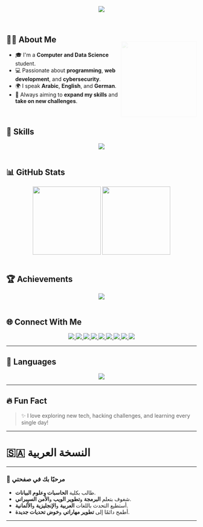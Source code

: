 <h1 align="center" style="animation: fadeIn 2s ease-in-out;">👋 Welcome to Abdelrhman Islam's Profile 👨‍💻</h1>

<p align="center">
  <img src="https://readme-typing-svg.demolab.com/?lines=Computer+and+Data+Science+Student;Web+Developer;Cyber+Security+Enthusiast;Always+Learning+New+Things!&center=true&width=500&height=45" style="animation: bounce 2s ease infinite;">
</p>

<br clear="both">

<img align="right" height="200" src="https://cdn.dribbble.com/users/1162077/screenshots/3848914/programmer.gif" style="animation: slideUp 1s ease-out;">

## 👨‍💻 About Me
- 🎓 I'm a **Computer and Data Science** student.
- 💻 Passionate about **programming**, **web development**, and **cybersecurity**.
- 🌍 I speak **Arabic**, **English**, and **German**.
- 🚀 Always aiming to **expand my skills** and **take on new challenges**.

<br clear="both">

## 🚀 Skills
<div align="center">
  <img src="https://skillicons.dev/icons?i=html,css,js,python,java,cpp,cs,php,linux,git,github,photoshop,vscode,visualstudio,r,regex,canva" />
</div>

<br clear="both">

## 📊 GitHub Stats
<div align="center">
  <img src="https://github-readme-stats.vercel.app/api?username=AbdelrhmanIslam&show_icons=true&theme=tokyonight&locale=en" height="180" />
  <img src="https://github-readme-streak-stats.herokuapp.com/?user=AbdelrhmanIslam&theme=tokyonight" height="180" />
</div>

<br clear="both">

## 🏆 Achievements
<div align="center">
  <img src="https://github-profile-trophy.vercel.app/?username=AbdelrhmanIslam&theme=algolia&row=2&column=3" />
</div>

<br clear="both">

## 🌐 Connect With Me
<p align="center">
  <a href="https://linktr.ee/abdelrhman___islam" target="_blank">
    <img src="https://img.shields.io/badge/Linktree-39E09B?style=flat-square&logo=linktree&logoColor=white" />
  </a>
  <a href="https://facebook.com/people/عبدالرحمن-اسلام/100081320320023" target="_blank">
    <img src="https://img.shields.io/badge/Facebook-1877F2?style=flat-square&logo=facebook&logoColor=white" />
  </a>
  <a href="https://tiktok.com/@abdelrhman___islam" target="_blank">
    <img src="https://img.shields.io/badge/TikTok-000000?style=flat-square&logo=tiktok&logoColor=white" />
  </a>
  <a href="https://instagram.com/abdelrhman___islam" target="_blank">
    <img src="https://img.shields.io/badge/Instagram-E4405F?style=flat-square&logo=instagram&logoColor=white" />
  </a>
  <a href="https://x.com/abrhman___islam?t=78d-nAXsRzbKoeogpGJCig&s=08" target="_blank">
    <img src="https://img.shields.io/badge/X-000000?style=flat-square&logo=twitter&logoColor=white" />
  </a>
  <a href="https://threads.net/@abdelrhman___islam" target="_blank">
    <img src="https://img.shields.io/badge/Threads-000000?style=flat-square&logo=threads&logoColor=white" />
  </a>
  <a href="https://nabee3.blogspot.com" target="_blank">
    <img src="https://img.shields.io/badge/Blogger-FF5722?style=flat-square&logo=blogger&logoColor=white" />
  </a>
  <a href="https://github.com/AbdelrhmanIslam" target="_blank">
    <img src="https://img.shields.io/badge/GitHub-181717?style=flat-square&logo=github&logoColor=white" />
  </a>
  <a href="https://linkedin.com/in/abdelrhman-islam-565747317" target="_blank">
    <img src="https://img.shields.io/badge/LinkedIn-0077B5?style=flat-square&logo=linkedin&logoColor=white" />
  </a>
</p>

---

## 💬 Languages
<div align="center">
  <img src="https://skillicons.dev/icons?i=python,java,cpp,cs,html,css,js,php,r" />
</div>

---

## 🔥 Fun Fact
> ✨ I love exploring new tech, hacking challenges, and learning every single day!

---

# 🇸🇦 النسخة العربية
---
### 👋 مرحبًا بك في صفحتي
- طالب بكلية **الحاسبات وعلوم البيانات**.
- شغوف بتعلم **البرمجة** و**تطوير الويب** و**الأمن السيبراني**.
- أستطيع التحدث باللغات **العربية** و**الإنجليزية** و**الألمانية**.
- أطمح دائمًا إلى **تطوير مهاراتي** و**خوض تحديات جديدة**.

---

<style>
  /* Fade In Effect */
  @keyframes fadeIn {
    0% { opacity: 0; }
    100% { opacity: 1; }
  }

  /* Bounce Effect */
  @keyframes bounce {
    0%, 20%, 50%, 80%, 100% {
      transform: translateY(0);
    }
    40% {
      transform: translateY(-10px);
    }
    60% {
      transform: translateY(-5px);
    }
  }

  /* Slide Up Effect */
  @keyframes slideUp {
    0% { transform: translateY(50px); opacity: 0; }
    100% { transform: translateY(0); opacity: 1; }
  }
</style>

